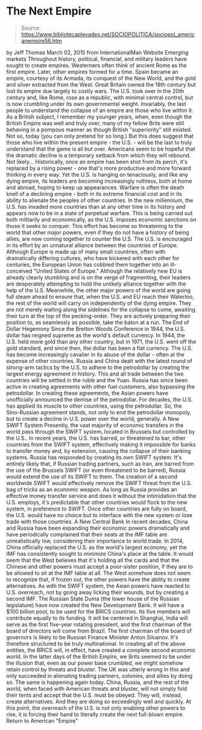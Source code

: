 # The Next Empire

> Source: https://www.bibliotecapleyades.net/SOCIOPOLITICA/sociopol_americanempire56.htm

by Jeff Thomas
March 02, 2015
from InternationalMan Website
Emerging markets
Throughout history, political, financial, and military leaders have sought to create empires.
Westerners often think of ancient Rome as the first empire. Later, other empires formed for a time. Spain became an empire, courtesy of its Armada, its conquest of the New World, and the gold and silver extracted from the West.
Great Britain owned the 19th century but lost its empire due largely to costly wars. The U.S. took over in the 20th century and, like Rome, rose as a republic, with minimal central control, but is now crumbling under its own governmental weight. Invariably, the last people to understand the collapse of an empire are those who live within it.
As a British subject, I remember my younger years, when, even though the British Empire was well and truly over, many of my fellow Brits were still behaving in a pompous manner as though British "superiority" still existed. Not so, today (you can only pretend for so long.) But this does suggest that those who live within the present empire - the U.S. - will be the last to truly understand that the game is all but over. Americans seem to be hopeful that the dramatic decline is a temporary setback from which they will rebound. Not likely...
Historically, once an empire has been shot from its perch, it's replaced by a rising power - one that's more productive and more forward thinking in every way.
Yet the U.S. is hanging on tenaciously, and like any dying empire, its leaders are becoming increasingly ruthless, both at home and abroad, hoping to keep up appearances. Warfare is often the death knell of a declining empire - both in its extreme financial cost and in its ability to alienate the peoples of other countries. In the new millennium, the U.S. has invaded more countries than at any other time in its history and appears now to be in a state of perpetual warfare.
This is being carried out both militarily and economically, as the U.S. imposes economic sanctions on those it seeks to conquer. This effort has become so threatening to the world that other major powers, even if they do not have a history of being allies, are now coming together to counter the U.S. The U.S. is encouraged in its effort by an unnatural alliance between the countries of Europe.
Although Europe is made up of many small countries, often with dramatically differing cultures, who have bickered with each other for centuries, the European Union has cobbled them together into an ill-conceived "United States of Europe." Although the relatively new EU is already clearly stumbling and is on the verge of fragmenting, their leaders are desperately attempting to hold the unlikely alliance together with the help of the U.S.
Meanwhile, the other major powers of the world are going full steam ahead to ensure that, when the U.S. and EU reach their Waterloo, the rest of the world will carry on independently of the dying empire. They are not merely waiting along the sidelines for the collapse to come, awaiting their turn at the top of the pecking-order.
They are actively preparing their position to, as seamlessly as possible, take the baton at a run.
The End of Dollar Hegemony Since the Bretton Woods Conference in 1944, the U.S. dollar has reigned supreme as the world's default currency.
In 1944, the U.S. held more gold than any other country, but in 1971, the U.S. went off the gold standard, and since then, the dollar has been a fiat currency. The U.S. has become increasingly cavalier in its abuse of the dollar - often at the expense of other countries. Russia and China dealt with the latest round of strong-arm tactics by the U.S. to adhere to the petrodollar by creating the largest energy agreement in history.
This and all trade between the two countries will be settled in the ruble and the Yuan. Russia has since been active in creating agreements with other fuel customers, also bypassing the petrodollar. In creating these agreements, the Asian powers have unofficially announced the demise of the petrodollar. For decades, the U.S. has applied its muscle to other countries, using the petrodollar.
So, the Sino-Russian agreement stands, not only to end the petrodollar monopoly, but to create a decline in U.S. power over the world, generally.
A New SWIFT System Presently, the vast majority of economic transfers in the world pass through the SWIFT system, located in Brussels but controlled by the U.S..
In recent years, the U.S. has barred, or threatened to bar, other countries from the SWIFT system, effectively making it impossible for banks to transfer money and, by extension, causing the collapse of their banking systems.
Russia has responded by creating its own SWIFT system. It's entirely likely that, if Russian trading partners, such as Iran, are barred from the use of the Brussels SWIFT (or even threatened to be barred), Russia would extend the use of its SWIFT to them. The creation of a second worldwide SWIFT would effectively remove the SWIFT threat from the U.S. bag of tricks as an economic weapon.
As long as Russia provides an effective money transfer service and does it without the intimidation that the U.S. employs, it's predictable that other countries would flock to the new system, in preference to SWIFT.
Once other countries are fully on board, the U.S. would have no choice but to interface with the new system or lose trade with those countries.
A New Central Bank In recent decades, China and Russia have been expanding their economic powers dramatically and have periodically complained that their seats at the IMF table are unrealistically low, considering their importance to world trade.
In 2014, China officially replaced the U.S. as the world's largest economy, yet the IMF has consistently sought to minimize China's place at the table. It would seem that the West believes that it's holding all the cards and that the Chinese and other powers must accept a poor-sister position, if they are to be allowed to sit at the IMF table at all. The West somehow does not seem to recognize that, if frozen out, the other powers have the ability to create alternatives.
As with the SWIFT system, the Asian powers have reacted to U.S. overreach, not by going away licking their wounds, but by creating a second IMF. The Russian State Duma (the lower house of the Russian legislature) have now created the New Development Bank.
It will have a $100 billion pool, to be used for the BRICS countries. Its five members will contribute equally to its funding. It will be centered in Shanghai, India will serve as the first five-year rotating president, and the first chairman of the board of directors will come from Brazil.
The first chairman of the board of governors is likely to be Russian Finance Minister Anton Siluanov. It's therefore structured to be truly multinational. In creating all of the above entities, the BRICS will, in effect, have created a complete second economic world. In the latter days of the British Empire, we Brits seemed to be under the illusion that, even as our power base crumbled, we might somehow retain control by threats and bluster. The UK was utterly wrong in this and only succeeded in alienating trading partners, colonies, and allies by doing so. The same is happening again today.
China, Russia, and the rest of the world, when faced with American threats and bluster, will not simply fold their tents and accept that the U.S. must be obeyed. They will, instead, create alternatives. And they are doing so exceedingly well and quickly.
At this point, the overreach of the U.S. is not only enabling other powers to rise, it is forcing their hand to literally create the next full-blown empire.
Return to American "Empire"
